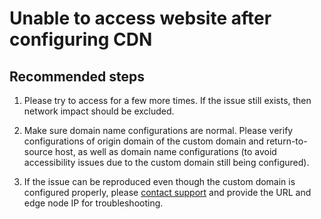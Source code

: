 <properties
    pageTitle="Unable to access website after configuring CDN"
    description="Unable to access website after configuring CDN"
    service="microsoft.cdn"
    resource="cdn"
    authors="huaiyizhu"
    displayOrder="3"
    selfHelpType="resource"
    supportTopicIds=""
    resourceTags=""
    productPesIds=""
    cloudEnvironments="Mooncake"
/>

# Unable to access website after configuring CDN

## **Recommended steps**
1. Please try to access for a few more times. If the issue still exists, then network impact should be excluded.

2. Make sure domain name configurations are normal. Please verify configurations of origin domain of the custom domain and return-to-source host, as well as domain name configurations (to avoid accessibility issues due to the custom domain still being configured).

3. If the issue can be reproduced even though the custom domain is configured properly, please [contact support](https://www.azure.cn/support/contact/) and provide the URL and edge node IP for troubleshooting.